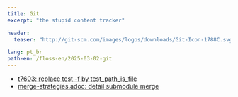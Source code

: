 ```yaml
---
title: Git
excerpt: "the stupid content tracker"

header:
  teaser: "http://git-scm.com/images/logos/downloads/Git-Icon-1788C.svg"

lang: pt_br
path-en: /floss-en/2025-03-02-git
---
```


- [t7603: replace test -f by test_path_is_file](https://lore.kernel.org/git/20250208165731.78804-1-lucasseikioshiro@gmail.com)
- [merge-strategies.adoc: detail submodule merge](https://lore.kernel.org/git/20250227014406.20527-1-lucasseikioshiro@gmail.com)
